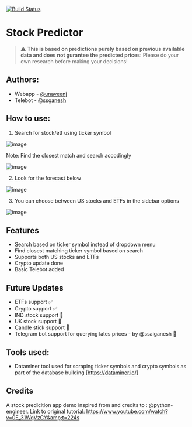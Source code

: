 [![Build Status](https://travis-ci.org/joemccann/dillinger.svg?branch=master)](https://share.streamlit.io/unaveenj/stock-prediction-web-app/main.py)

# Stock Predictor
> :warning: **This is based on predictions purely based on previous available data and does not gurantee the predicted prices**: Please do your own research before making your decisions!
## Authors: 
- Webapp - [@unaveenj](https://github.com/unaveenj)
- Telebot - [@ssganesh](https://github.com/ssaiganesh)
## How to use:
1. Search for stock/etf using ticker symbol

  ![image](https://i.ibb.co/555RwHL/tsla.png)

Note: Find the closest match and search accodingly

  ![image](https://i.ibb.co/fSNW86F/select.png)

2. Look for the forecast below

  ![image](https://i.ibb.co/M8S7xMq/options.png)

3. You can choose between US stocks and ETFs in the sidebar options

  ![image](https://i.ibb.co/f9q2QWg/forecast.png)

## Features
- Search based on ticker symbol instead of dropdown menu
- Find closest matching ticker symbol based on search
- Supports both US stocks and ETFs
- Crypto update done
- Basic Telebot added

## Future Updates
- ETFs support ✅
- Crypto support ✅
- IND stock support 🚧
- UK stock support 🚧
- Candle stick support 🚧
- Telegram bot support for querying lates prices - by @ssaiganesh  🚧


## Tools used:
 - Dataminer tool used for scraping ticker symbols and crypto symbols as part of the database building [https://dataminer.io/]

## Credits
A stock predicition app demo inspired from and credits to : @python-engineer. 
Link to original tutorial: https://www.youtube.com/watch?v=0E_31WqVzCY&amp;t=224s
